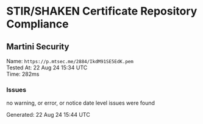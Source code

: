 # STIR/SHAKEN Certificate Repository Compliance

## Martini Security

Name: `https://p.mtsec.me/2884/IkdM91SE5EdK.pem`\
Tested At: 22 Aug 24 15:34 UTC\
Time: 282ms

### Issues

no warning, or error, or notice date level issues were found

Generated: 22 Aug 24 15:44 UTC